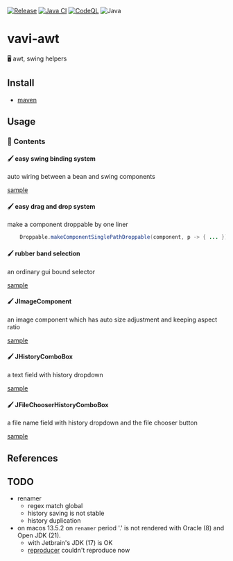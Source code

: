 [![Release](https://jitpack.io/v/umjammer/vavi-awt.svg)](https://jitpack.io/#umjammer/vavi-awt)
[![Java CI](https://github.com/umjammer/vavi-awt/actions/workflows/maven.yml/badge.svg)](https://github.com/umjammer/vavi-awt/actions/workflows/maven.yml)
[![CodeQL](https://github.com/umjammer/vavi-awt/actions/workflows/codeql-analysis.yml/badge.svg)](https://github.com/umjammer/vavi-awt/actions/workflows/codeql-analysis.yml)
![Java](https://img.shields.io/badge/Java-17-b07219)

# vavi-awt

🖥️ awt, swing helpers

## Install

* [maven](https://jitpack.io/#umjammer/vavi-awt)

## Usage

### 🎨 Contents

#### 🖌️ easy swing binding system

auto wiring between a bean and swing components

[sample](src/test/java/vavi/swing/binder/BinderTest.java)

#### 🖌️ easy drag and drop system

make a component droppable by one liner

```java
    Droppable.makeComponentSinglePathDroppable(component, p -> { ... });
```

#### 🖌️ rubber band selection

an ordinary gui bound selector

[sample](https://github.com/umjammer/vavi-image-sandbox/tree/master/src/test/java/Test32.java)

#### 🖌️ JImageComponent

an image component which has auto size adjustment and keeping aspect ratio

[sample](src/test/java/JImageComponentTest.java)

#### 🖌 JHistoryComboBox

a text field with history dropdown

[sample](src/test/java/FileRenamer.java)

#### 🖌 JFileChooserHistoryComboBox

a file name field with history dropdown and the file chooser button

[sample](https://github.com/umjammer/vavi-apps-jwindiff)

## References

## TODO

 * renamer
   * regex match global
   * history saving is not stable
   * history duplication
 * on macos 13.5.2 on `renamer` period '.' is not rendered with Oracle (8) and Open JDK (21).
   * with Jetbrain's JDK (17) is OK
   * [reproducer](src/test/java/IdeTest.java#period) couldn't reproduce now
